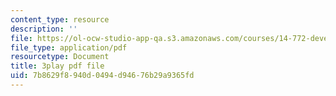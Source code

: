 ```yaml
---
content_type: resource
description: ''
file: https://ol-ocw-studio-app-qa.s3.amazonaws.com/courses/14-772-development-economics-macroeconomics-spring-2013/7b8629f8940d0494d94676b29a9365fd_-CASb3VeZRg.pdf
file_type: application/pdf
resourcetype: Document
title: 3play pdf file
uid: 7b8629f8-940d-0494-d946-76b29a9365fd
---
```

